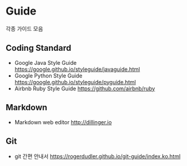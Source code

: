 # Guide
각종 가이드 모음

## Coding Standard
- Google Java Style Guide https://google.github.io/styleguide/javaguide.html
- Google Python Style Guide https://google.github.io/styleguide/pyguide.html
- Airbnb Ruby Style Guide https://github.com/airbnb/ruby

## Markdown
- Markdown web editor http://dillinger.io

## Git
* git 간편 안내서 https://rogerdudler.github.io/git-guide/index.ko.html
